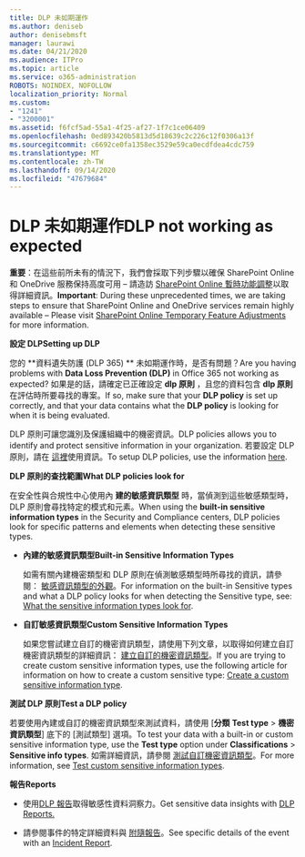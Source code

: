 ```yaml
---
title: DLP 未如期運作
ms.author: deniseb
author: denisebmsft
manager: laurawi
ms.date: 04/21/2020
ms.audience: ITPro
ms.topic: article
ms.service: o365-administration
ROBOTS: NOINDEX, NOFOLLOW
localization_priority: Normal
ms.custom:
- "1241"
- "3200001"
ms.assetid: f6fcf5ad-55a1-4f25-af27-1f7c1ce06409
ms.openlocfilehash: 0ed893420b5813d5d18639c2c226c12f0306a13f
ms.sourcegitcommit: c6692ce0fa1358ec3529e59ca0ecdfdea4cdc759
ms.translationtype: MT
ms.contentlocale: zh-TW
ms.lasthandoff: 09/14/2020
ms.locfileid: "47679684"
---
```

# <a name="dlp-not-working-as-expected"></a><span data-ttu-id="ab350-102">DLP 未如期運作</span><span class="sxs-lookup"><span data-stu-id="ab350-102">DLP not working as expected</span></span>

<span data-ttu-id="ab350-103">**重要**：在這些前所未有的情況下，我們會採取下列步驟以確保 SharePoint Online 和 OneDrive 服務保持高度可用 – 請造訪 [SharePoint Online 暫時功能調整](https://aka.ms/ODSPAdjustments)以取得詳細資訊。</span><span class="sxs-lookup"><span data-stu-id="ab350-103">**Important**: During these unprecedented times, we are taking steps to ensure that SharePoint Online and OneDrive services remain highly available – Please visit [SharePoint Online Temporary Feature Adjustments](https://aka.ms/ODSPAdjustments) for more information.</span></span>

 <span data-ttu-id="ab350-104">**設定 DLP**</span><span class="sxs-lookup"><span data-stu-id="ab350-104">**Setting up DLP**</span></span>

<span data-ttu-id="ab350-105">您的 \*\*資料遺失防護 (DLP 365) \*\* 未如期運作時，是否有問題？</span><span class="sxs-lookup"><span data-stu-id="ab350-105">Are you having problems with **Data Loss Prevention (DLP)** in Office 365 not working as expected?</span></span> <span data-ttu-id="ab350-106">如果是的話，請確定已正確設定 **dlp 原則** ，且您的資料包含 **dlp 原則** 在評估時所要尋找的專案。</span><span class="sxs-lookup"><span data-stu-id="ab350-106">If so, make sure that your **DLP policy** is set up correctly, and that your data contains what the **DLP policy** is looking for when it is being evaluated.</span></span>
  
<span data-ttu-id="ab350-107">DLP 原則可讓您識別及保護組織中的機密資訊。</span><span class="sxs-lookup"><span data-stu-id="ab350-107">DLP policies allows you to identify and protect sensitive information in your organization.</span></span> <span data-ttu-id="ab350-108">若要設定 DLP 原則，請在 [這裡](https://docs.microsoft.com/office365/securitycompliance/prevent-data-loss#set-up-dlp)使用資訊。</span><span class="sxs-lookup"><span data-stu-id="ab350-108">To setup DLP policies, use the information [here](https://docs.microsoft.com/office365/securitycompliance/prevent-data-loss#set-up-dlp).</span></span>
  
 <span data-ttu-id="ab350-109">**DLP 原則的查找範圍**</span><span class="sxs-lookup"><span data-stu-id="ab350-109">**What DLP policies look for**</span></span>
  
<span data-ttu-id="ab350-110">在安全性與合規性中心使用內 **建的敏感資訊類型** 時，當偵測到這些敏感類型時，DLP 原則會尋找特定的模式和元素。</span><span class="sxs-lookup"><span data-stu-id="ab350-110">When using the **built-in sensitive information types** in the Security and Compliance centers, DLP policies look for specific patterns and elements when detecting these sensitive types.</span></span>
  
- <span data-ttu-id="ab350-111">**內建的敏感資訊類型**</span><span class="sxs-lookup"><span data-stu-id="ab350-111">**Built-in Sensitive Information Types**</span></span>

    <span data-ttu-id="ab350-112">如需有關內建機密類型和 DLP 原則在偵測敏感類型時所尋找的資訊，請參閱： [敏感資訊類型的外觀](https://docs.microsoft.com/microsoft-365/compliance/sensitive-information-type-entity-definitions)。</span><span class="sxs-lookup"><span data-stu-id="ab350-112">For information on the built-in Sensitive types and what a DLP policy looks for when detecting the Sensitive type, see: [What the sensitive information types look for](https://docs.microsoft.com/microsoft-365/compliance/sensitive-information-type-entity-definitions).</span></span>

- <span data-ttu-id="ab350-113">**自訂敏感資訊類型**</span><span class="sxs-lookup"><span data-stu-id="ab350-113">**Custom Sensitive Information Types**</span></span>

    <span data-ttu-id="ab350-114">如果您嘗試建立自訂的機密資訊類型，請使用下列文章，以取得如何建立自訂機密資訊類型的詳細資訊： [建立自訂的機密資訊類型](https://docs.microsoft.com/microsoft-365/compliance/create-a-custom-sensitive-information-type)。</span><span class="sxs-lookup"><span data-stu-id="ab350-114">If you are trying to create custom sensitive information types, use the following article for information on how to create a custom sensitive type: [Create a custom sensitive information type](https://docs.microsoft.com/microsoft-365/compliance/create-a-custom-sensitive-information-type).</span></span>

<span data-ttu-id="ab350-115">**測試 DLP 原則**</span><span class="sxs-lookup"><span data-stu-id="ab350-115">**Test a DLP policy**</span></span>

<span data-ttu-id="ab350-116">若要使用內建或自訂的機密資訊類型來測試資料，請使用 [**分類** **Test type**  >  **機密資訊類型**] 底下的 [測試類型] 選項。</span><span class="sxs-lookup"><span data-stu-id="ab350-116">To test your data with a built-in or custom sensitive information type, use the **Test type** option under **Classifications** > **Sensitive info types**.</span></span> <span data-ttu-id="ab350-117">如需詳細資訊，請參閱 [測試自訂機密資訊類型](https://docs.microsoft.com/microsoft-365/compliance/create-a-custom-sensitive-information-type#create-custom-sensitive-information-types-in-the-security--compliance-center)。</span><span class="sxs-lookup"><span data-stu-id="ab350-117">For more information, see [Test custom sensitive information types](https://docs.microsoft.com/microsoft-365/compliance/create-a-custom-sensitive-information-type#create-custom-sensitive-information-types-in-the-security--compliance-center).</span></span>

 <span data-ttu-id="ab350-118">**報告**</span><span class="sxs-lookup"><span data-stu-id="ab350-118">**Reports**</span></span>
  
- <span data-ttu-id="ab350-119">使用[DLP 報告](https://docs.microsoft.com/microsoft-365/compliance/data-loss-prevention-policies#dlp-reports)取得敏感性資料洞察力。</span><span class="sxs-lookup"><span data-stu-id="ab350-119">Get sensitive data insights with [DLP Reports.](https://docs.microsoft.com/microsoft-365/compliance/data-loss-prevention-policies#dlp-reports)</span></span>

- <span data-ttu-id="ab350-120">請參閱事件的特定詳細資料與 [附隨報告](https://docs.microsoft.com/microsoft-365/compliance/data-loss-prevention-policies#incident-reports)。</span><span class="sxs-lookup"><span data-stu-id="ab350-120">See specific details of the event with an [Incident Report](https://docs.microsoft.com/microsoft-365/compliance/data-loss-prevention-policies#incident-reports).</span></span>

